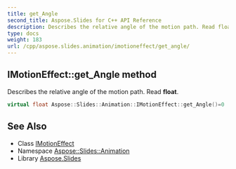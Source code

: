```yaml
---
title: get_Angle
second_title: Aspose.Slides for C++ API Reference
description: Describes the relative angle of the motion path. Read float.
type: docs
weight: 183
url: /cpp/aspose.slides.animation/imotioneffect/get_angle/
---
```

## IMotionEffect::get_Angle method


Describes the relative angle of the motion path. Read **float**.

```cpp
virtual float Aspose::Slides::Animation::IMotionEffect::get_Angle()=0
```

## See Also

* Class [IMotionEffect](../)
* Namespace [Aspose::Slides::Animation](../../)
* Library [Aspose.Slides](../../../)
